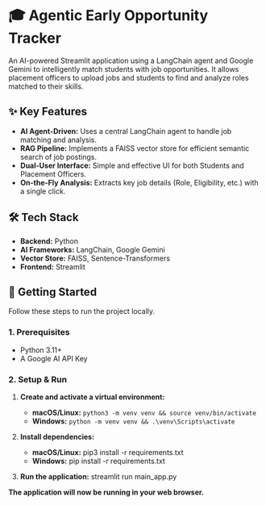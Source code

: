 # 🎓 Agentic Early Opportunity Tracker

An AI-powered Streamlit application using a LangChain agent and Google Gemini to intelligently match students with job opportunities. It allows placement officers to upload jobs and students to find and analyze roles matched to their skills.

## ✨ Key Features

* **AI Agent-Driven:** Uses a central LangChain agent to handle job matching and analysis.
* **RAG Pipeline:** Implements a FAISS vector store for efficient semantic search of job postings.
* **Dual-User Interface:** Simple and effective UI for both Students and Placement Officers.
* **On-the-Fly Analysis:** Extracts key job details (Role, Eligibility, etc.) with a single click.

## 🛠️ Tech Stack

* **Backend:** Python
* **AI Frameworks:** LangChain, Google Gemini
* **Vector Store:** FAISS, Sentence-Transformers
* **Frontend:** Streamlit

## 🚀 Getting Started

Follow these steps to run the project locally.

### 1. Prerequisites
* Python 3.11+
* A Google AI API Key

### 2. Setup & Run

1.  **Create and activate a virtual environment:**
    * **macOS/Linux:** `python3 -m venv venv && source venv/bin/activate`
    * **Windows:** `python -m venv venv && .\venv\Scripts\activate`

2.  **Install dependencies:**
    * **macOS/Linux:** pip3 install -r requirements.txt
    * **Windows:** pip install -r requirements.txt

3.  **Run the application:**
    streamlit run main_app.py

**The application will now be running in your web browser.**